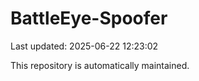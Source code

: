 # BattleEye-Spoofer

Last updated: 2025-06-22 12:23:02

This repository is automatically maintained.
